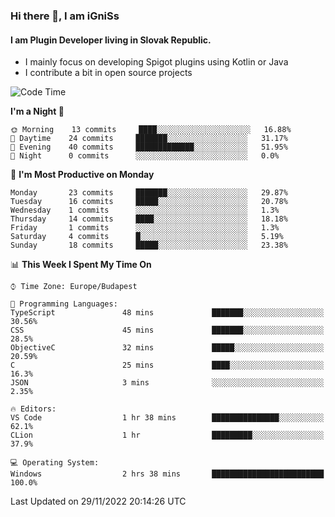 ### Hi there 👋, I am iGniSs

#### I am Plugin Developer living in Slovak Republic.
- I mainly focus on developing Spigot plugins using Kotlin or Java
- I contribute a bit in open source projects

<!--START_SECTION:waka-->
![Code Time](http://img.shields.io/badge/Code%20Time-970%20hrs%207%20mins-blue)

**I'm a Night 🦉** 

```text
🌞 Morning    13 commits     ████░░░░░░░░░░░░░░░░░░░░░   16.88% 
🌆 Daytime    24 commits     ███████░░░░░░░░░░░░░░░░░░   31.17% 
🌃 Evening    40 commits     █████████████░░░░░░░░░░░░   51.95% 
🌙 Night      0 commits      ░░░░░░░░░░░░░░░░░░░░░░░░░   0.0%

```
📅 **I'm Most Productive on Monday** 

```text
Monday       23 commits     ███████░░░░░░░░░░░░░░░░░░   29.87% 
Tuesday      16 commits     █████░░░░░░░░░░░░░░░░░░░░   20.78% 
Wednesday    1 commits      ░░░░░░░░░░░░░░░░░░░░░░░░░   1.3% 
Thursday     14 commits     ████░░░░░░░░░░░░░░░░░░░░░   18.18% 
Friday       1 commits      ░░░░░░░░░░░░░░░░░░░░░░░░░   1.3% 
Saturday     4 commits      █░░░░░░░░░░░░░░░░░░░░░░░░   5.19% 
Sunday       18 commits     █████░░░░░░░░░░░░░░░░░░░░   23.38%

```


📊 **This Week I Spent My Time On** 

```text
⌚︎ Time Zone: Europe/Budapest

💬 Programming Languages: 
TypeScript               48 mins             ███████░░░░░░░░░░░░░░░░░░   30.56% 
CSS                      45 mins             ███████░░░░░░░░░░░░░░░░░░   28.5% 
ObjectiveC               32 mins             █████░░░░░░░░░░░░░░░░░░░░   20.59% 
C                        25 mins             ████░░░░░░░░░░░░░░░░░░░░░   16.3% 
JSON                     3 mins              ░░░░░░░░░░░░░░░░░░░░░░░░░   2.35%

🔥 Editors: 
VS Code                  1 hr 38 mins        ███████████████░░░░░░░░░░   62.1% 
CLion                    1 hr                █████████░░░░░░░░░░░░░░░░   37.9%

💻 Operating System: 
Windows                  2 hrs 38 mins       █████████████████████████   100.0%

```


 Last Updated on 29/11/2022 20:14:26 UTC
<!--END_SECTION:waka-->